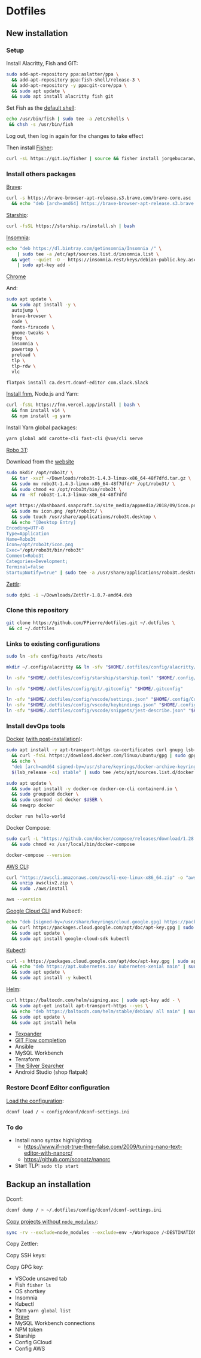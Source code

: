 # Dotfiles

## New installation

### Setup

Install Alacritty, Fish and GIT:

```sh
sudo add-apt-repository ppa:aslatter/ppa \
  && add-apt-repository ppa:fish-shell/release-3 \
  && add-apt-repository -y ppa:git-core/ppa \
  && sudo apt update \
  && sudo apt install alacritty fish git
```

Set Fish as the [default shell](https://fishshell.com/docs/current/tutorial.html#switching-to-fish):

```sh
echo /usr/bin/fish | sudo tee -a /etc/shells \
 && chsh -s /usr/bin/fish
```

Log out, then log in again for the changes to take effect

Then install [Fisher](https://github.com/jorgebucaran/fisher):

```sh
curl -sL https://git.io/fisher | source && fisher install jorgebucaran/fisher
```

### Install others packages

[Brave](https://brave.com/linux/#release-channel-installation):

```sh
curl -s https://brave-browser-apt-release.s3.brave.com/brave-core.asc | sudo apt-key --keyring /etc/apt/trusted.gpg.d/brave-browser-release.gpg add - \
  && echo "deb [arch=amd64] https://brave-browser-apt-release.s3.brave.com/ stable main" | sudo tee /etc/apt/sources.list.d/brave-browser-release.list
```

[Starship](https://starship.rs/guide/#%F0%9F%9A%80-installation):

```sh
curl -fsSL https://starship.rs/install.sh | bash
```

[Insomnia](https://support.insomnia.rest/article/156-installation):

```sh
echo "deb https://dl.bintray.com/getinsomnia/Insomnia /" \
    | sudo tee -a /etc/apt/sources.list.d/insomnia.list \
  && wget --quiet -O - https://insomnia.rest/keys/debian-public.key.asc \
    | sudo apt-key add -
```

[Chrome](https://www.google.fr/chrome/?brand=FKPE&gclsrc=ds&gclsrc=ds)

And:

```sh
sudo apt update \
  && sudo apt install -y \
  autojump \
  brave-browser \
  code \
  fonts-firacode \
  gnome-tweaks \
  htop \
  insomnia \
  powertop \
  preload \
  tlp \
  tlp-rdw \
  vlc
```

```sh
flatpak install ca.desrt.dconf-editor com.slack.Slack
```

[Install fnm](https://github.com/Schniz/fnm#using-a-script-macoslinux), Node.js and Yarn:

```sh
curl -fsSL https://fnm.vercel.app/install | bash \
  && fnm install v14 \
  && npm install -g yarn
```

Install Yarn global packages:

```sh
yarn global add carotte-cli fast-cli @vue/cli serve
```

[Robo 3T](https://gist.github.com/abdallahokasha/37911a64ad289487387e2d1a144604ae):

Download from the [website](https://robomongo.org/download)

```sh
sudo mkdir /opt/robo3t/ \
  && tar -xvzf ~/Downloads/robo3t-1.4.3-linux-x86_64-48f7dfd.tar.gz \
  && sudo mv robo3t-1.4.3-linux-x86_64-48f7dfd/* /opt/robo3t/ \
  && sudo chmod +x /opt/robo3t/bin/robo3t \
  && rm -Rf robo3t-1.4.3-linux-x86_64-48f7dfd
```

```sh
wget https://dashboard.snapcraft.io/site_media/appmedia/2018/09/icon.png \
  && sudo mv icon.png /opt/robo3t/ \
  && sudo touch /usr/share/applications/robo3t.desktop \
  && echo "[Desktop Entry]
Encoding=UTF-8
Type=Application
Name=Robo3t
Icon=/opt/robo3t/icon.png
Exec="/opt/robo3t/bin/robo3t"
Comment=Robo3t
Categories=Development;
Terminal=false
StartupNotify=true" | sudo tee -a /usr/share/applications/robo3t.desktop
```

[Zettlr](https://www.zettlr.com/download/deb):

```sh
sudo dpki -i ~/Downloads/Zettlr-1.8.7-amd64.deb
```

### Clone this repository

```sh
git clone https://github.com/FPierre/dotfiles.git ~/.dotfiles \
 && cd ~/.dotfiles
```

### Links to existing configurations

```sh
sudo ln -sfv config/hosts /etc/hosts

mkdir ~/.config/alacritty && ln -sfv "$HOME/.dotfiles/config/alacritty/alacritty.yml" "$HOME/.config/alacritty/alacritty.yml"

ln -sfv "$HOME/.dotfiles/config/starship/starship.toml" "$HOME/.config/starship.toml"

ln -sfv "$HOME/.dotfiles/config/git/.gitconfig" "$HOME/.gitconfig"

ln -sfv "$HOME/.dotfiles/config/vscode/settings.json" "$HOME/.config/Code/User/settings.json"
ln -sfv "$HOME/.dotfiles/config/vscode/keybindings.json" "$HOME/.config/Code/User/keybindings.json"
ln -sfv "$HOME/.dotfiles/config/vscode/snippets/jest-describe.json" "$HOME/.config/Code/User/snippets/jest-describe.json"
```

### Install devOps tools

[Docker](https://docs.docker.com/engine/install/ubuntu) ([with post-installation](https://docs.docker.com/engine/install/linux-postinstall/)):

```sh
sudo apt install -y apt-transport-https ca-certificates curl gnupg lsb-release \
  && curl -fsSL https://download.docker.com/linux/ubuntu/gpg | sudo gpg --dearmor -o /usr/share/keyrings/docker-archive-keyring.gpg \
  && echo \
  "deb [arch=amd64 signed-by=/usr/share/keyrings/docker-archive-keyring.gpg] https://download.docker.com/linux/ubuntu \
  $(lsb_release -cs) stable" | sudo tee /etc/apt/sources.list.d/docker.list > /dev/null
```

```sh
sudo apt update \
  && sudo apt install -y docker-ce docker-ce-cli containerd.io \
  && sudo groupadd docker \
  && sudo usermod -aG docker $USER \
  && newgrp docker
```

```sh
docker run hello-world
```

Docker Compose:

```sh
sudo curl -L "https://github.com/docker/compose/releases/download/1.28.6/docker-compose-$(uname -s)-$(uname -m)" -o /usr/local/bin/docker-compose \
  && sudo chmod +x /usr/local/bin/docker-compose
```

```sh
docker-compose --version
```

[AWS CLI](https://docs.aws.amazon.com/fr_fr/cli/latest/userguide/install-cliv2-linux.html):

```sh
curl "https://awscli.amazonaws.com/awscli-exe-linux-x86_64.zip" -o "awscliv2.zip" \
  && unzip awscliv2.zip \
  && sudo ./aws/install
```

```sh
aws --version
```

[Google Cloud CLI](https://cloud.google.com/sdk/docs/install?hl=fr#deb) and Kubectl:

```sh
echo "deb [signed-by=/usr/share/keyrings/cloud.google.gpg] https://packages.cloud.google.com/apt cloud-sdk main" | sudo tee -a /etc/apt/sources.list.d/google-cloud-sdk.list \
  && curl https://packages.cloud.google.com/apt/doc/apt-key.gpg | sudo apt-key --keyring /usr/share/keyrings/cloud.google.gpg add - \
  && sudo apt update \
  && sudo apt install google-cloud-sdk kubectl
```

[Kubectl](https://kubernetes.io/fr/docs/tasks/tools/install-kubectl):

```sh
curl -s https://packages.cloud.google.com/apt/doc/apt-key.gpg | sudo apt-key add - \
  && echo "deb https://apt.kubernetes.io/ kubernetes-xenial main" | sudo tee -a /etc/apt/sources.list.d/kubernetes.list
  && sudo apt update \
  && sudo apt install -y kubectl
```

[Helm](https://helm.sh/docs/intro/install/):

```sh
curl https://baltocdn.com/helm/signing.asc | sudo apt-key add - \
  && sudo apt-get install apt-transport-https --yes \
  && echo "deb https://baltocdn.com/helm/stable/debian/ all main" | sudo tee /etc/apt/sources.list.d/helm-stable-debian.list \
  && sudo apt update \
  && sudo apt install helm
```

* [Texpander](https://github.com/leehblue/texpander)
* [GIT Flow completion](https://github.com/bobthecow/git-flow-completion)
* Ansible
* MySQL Workbench
* Terraform
* [The Silver Searcher](https://github.com/ggreer/the_silver_searcher)
* Android Studio (shop flatpak)

### Restore Dconf Editor configuration

[Load the configuration](https://askubuntu.com/a/1069446):

```sh
dconf load / < config/dconf/dconf-settings.ini
```

### To do

* Install nano syntax highlighting
  * https://www.if-not-true-then-false.com/2009/tuning-nano-text-editor-with-nanorc/
  * https://github.com/scopatz/nanorc
* Start TLP: `sudo tlp start`

## Backup an installation

Dconf:

```sh
dconf dump / > ~/.dotfiles/config/dconf/dconf-settings.ini
```

[Copy projects without `node_modules/`](https://unix.stackexchange.com/a/345001):

```sh
sync -rv --exclude=node_modules --exclude=env ~/Workspace /<DESTINATION>
```

Copy Zettler:

Copy SSH keys:

Copy GPG key:

* VSCode unsaved tab
* Fish `fisher ls`
* OS shortkey
* Insomnia
* Kubectl
* Yarn `yarn global list`
* [Brave](https://support.brave.com/hc/en-us/articles/360019782291-How-do-I-import-or-export-browsing-data-)
* MySQL Workbench connections
* NPM token
* Starship
* Config GCloud
* Config AWS
